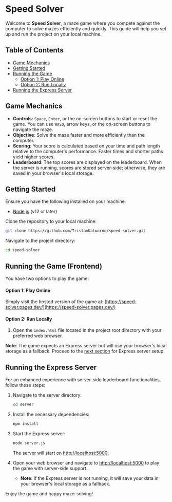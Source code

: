 # Speed Solver

Welcome to **Speed Solver**, a maze game where you compete against the computer to solve mazes efficiently and quickly. This guide will help you set up and run the project on your local machine.

## Table of Contents
- [Game Mechanics](#game-mechanics)
- [Getting Started](#getting-started)
- [Running the Game](#running-the-game)
  - [Option 1: Play Online](#option-1-play-online)
  - [Option 2: Run Locally](#option-2-run-locally)
- [Running the Express Server](#running-the-express-server)

## Game Mechanics

- **Controls**: `Space`, `Enter`, or the on-screen buttons to start or reset the game. You can use `WASD`, arrow keys, or the on-screen buttons to navigate the maze.
- **Objective**: Solve the maze faster and more efficiently than the computer.
- **Scoring**: Your score is calculated based on your time and path length relative to the computer's performance. Faster times and shorter paths yield higher scores.
- **Leaderboard**: The top scores are displayed on the leaderboard. When the server is running, scores are stored server-side; otherwise, they are saved in your browser's local storage.

## Getting Started

Ensure you have the following installed on your machine:
- [Node.js](https://nodejs.org/en/download/) (v12 or later)

Clone the repository to your local machine:

```bash
git clone https://github.com/TristanKatwaroo/speed-solver.git
```

Navigate to the project directory:

```bash
cd speed-solver
```

## Running the Game (Frontend)

You have two options to play the game:

#### Option 1: Play Online

Simply visit the hosted version of the game at: [https://speed-solver.pages.dev/](https://speed-solver.pages.dev/)

#### Option 2: Run Locally

1. Open the `index.html` file located in the project root directory with your preferred web browser.

**Note**: The game expects an Express server but will use your browser's local storage as a fallback. Proceed to the [next section](#running-the-express-server) for Express server setup.

## Running the Express Server

For an enhanced experience with server-side leaderboard functionalities, follow these steps:

1. Navigate to the server directory:

   ```bash
   cd server
   ```

2. Install the necessary dependencies:

   ```bash
   npm install
   ```

3. Start the Express server:

   ```bash
   node server.js
   ```

   The server will start on [http://localhost:5000](http://localhost:5000).

4. Open your web browser and navigate to [http://localhost:5000](http://localhost:5000) to play the game with server-side support.

   - **Note**: If the Express server is not running, it will save your data in your browser's local storage as a fallback.

Enjoy the game and happy maze-solving!